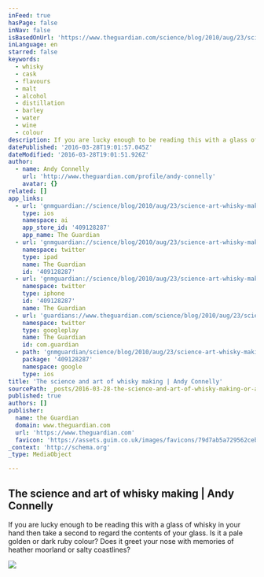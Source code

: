 ```yaml
---
inFeed: true
hasPage: false
inNav: false
isBasedOnUrl: 'https://www.theguardian.com/science/blog/2010/aug/23/science-art-whisky-making'
inLanguage: en
starred: false
keywords:
  - whisky
  - cask
  - flavours
  - malt
  - alcohol
  - distillation
  - barley
  - water
  - wine
  - colour
description: If you are lucky enough to be reading this with a glass of whisky in your hand then take a second to regard the contents of your glass. Is it a pale golden or dark ruby colour? Does it greet your nose with memories of heather moorland or salty coastlines?
datePublished: '2016-03-28T19:01:57.045Z'
dateModified: '2016-03-28T19:01:51.926Z'
author:
  - name: Andy Connelly
    url: 'http://www.theguardian.com/profile/andy-connelly'
    avatar: {}
related: []
app_links:
  - url: 'gnmguardian://science/blog/2010/aug/23/science-art-whisky-making?contenttype=Article&source=applinks'
    type: ios
    namespace: ai
    app_store_id: '409128287'
    app_name: The Guardian
  - url: 'gnmguardian://science/blog/2010/aug/23/science-art-whisky-making?contenttype=Article&source=twitter'
    namespace: twitter
    type: ipad
    name: The Guardian
    id: '409128287'
  - url: 'gnmguardian://science/blog/2010/aug/23/science-art-whisky-making?contenttype=Article&source=twitter'
    namespace: twitter
    type: iphone
    id: '409128287'
    name: The Guardian
  - url: 'guardians://www.theguardian.com/science/blog/2010/aug/23/science-art-whisky-making'
    namespace: twitter
    type: googleplay
    name: The Guardian
    id: com.guardian
  - path: 'gnmguardian/science/blog/2010/aug/23/science-art-whisky-making?contenttype=Article&source=google'
    package: '409128287'
    namespace: google
    type: ios
title: 'The science and art of whisky making | Andy Connelly'
sourcePath: _posts/2016-03-28-the-science-and-art-of-whisky-making-or-andy-connelly.md
published: true
authors: []
publisher:
  name: the Guardian
  domain: www.theguardian.com
  url: 'https://www.theguardian.com'
  favicon: 'https://assets.guim.co.uk/images/favicons/79d7ab5a729562cebca9c6a13c324f0e/32x32.ico'
_context: 'http://schema.org'
_type: MediaObject

---
```

<article style=""><h1>The science and art of whisky making | Andy Connelly</h1><p>If you are lucky enough to be reading this with a glass of whisky in your hand then take a second to regard the contents of your glass. Is it a pale golden or dark ruby colour? Does it greet your nose with memories of heather moorland or salty coastlines?</p><img src="https://s3-us-west-2.amazonaws.com/the-grid-img/p/81ccff6eab7747291756efa0df721decafb8df67.jpg" /></article>
